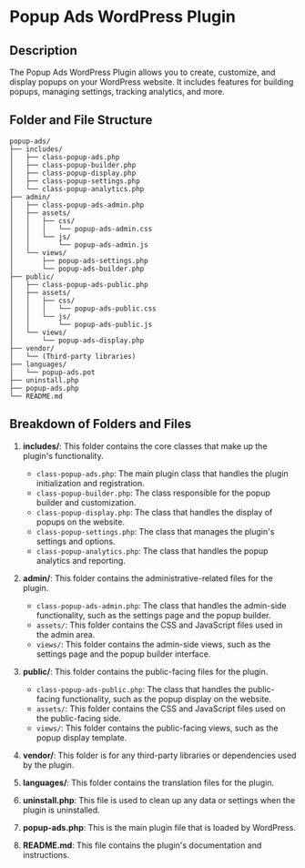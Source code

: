 # Popup Ads WordPress Plugin

## Description

The Popup Ads WordPress Plugin allows you to create, customize, and display popups on your WordPress website. It includes features for building popups, managing settings, tracking analytics, and more.

## Folder and File Structure

```
popup-ads/
├── includes/
│   ├── class-popup-ads.php
│   ├── class-popup-builder.php
│   ├── class-popup-display.php
│   ├── class-popup-settings.php
│   └── class-popup-analytics.php
├── admin/
│   ├── class-popup-ads-admin.php
│   ├── assets/
│   │   ├── css/
│   │   │   └── popup-ads-admin.css
│   │   └── js/
│   │       └── popup-ads-admin.js
│   └── views/
│       ├── popup-ads-settings.php
│       └── popup-ads-builder.php
├── public/
│   ├── class-popup-ads-public.php
│   ├── assets/
│   │   ├── css/
│   │   │   └── popup-ads-public.css
│   │   └── js/
│   │       └── popup-ads-public.js
│   └── views/
│       └── popup-ads-display.php
├── vendor/
│   └── (Third-party libraries)
├── languages/
│   └── popup-ads.pot
├── uninstall.php
├── popup-ads.php
└── README.md
```

## Breakdown of Folders and Files

1. **includes/**: This folder contains the core classes that make up the plugin's functionality.
   - `class-popup-ads.php`: The main plugin class that handles the plugin initialization and registration.
   - `class-popup-builder.php`: The class responsible for the popup builder and customization.
   - `class-popup-display.php`: The class that handles the display of popups on the website.
   - `class-popup-settings.php`: The class that manages the plugin's settings and options.
   - `class-popup-analytics.php`: The class that handles the popup analytics and reporting.

2. **admin/**: This folder contains the administrative-related files for the plugin.
   - `class-popup-ads-admin.php`: The class that handles the admin-side functionality, such as the settings page and the popup builder.
   - `assets/`: This folder contains the CSS and JavaScript files used in the admin area.
   - `views/`: This folder contains the admin-side views, such as the settings page and the popup builder interface.

3. **public/**: This folder contains the public-facing files for the plugin.
   - `class-popup-ads-public.php`: The class that handles the public-facing functionality, such as the popup display on the website.
   - `assets/`: This folder contains the CSS and JavaScript files used on the public-facing side.
   - `views/`: This folder contains the public-facing views, such as the popup display template.

4. **vendor/**: This folder is for any third-party libraries or dependencies used by the plugin.

5. **languages/**: This folder contains the translation files for the plugin.

6. **uninstall.php**: This file is used to clean up any data or settings when the plugin is uninstalled.

7. **popup-ads.php**: This is the main plugin file that is loaded by WordPress.

8. **README.md**: This file contains the plugin's documentation and instructions.
